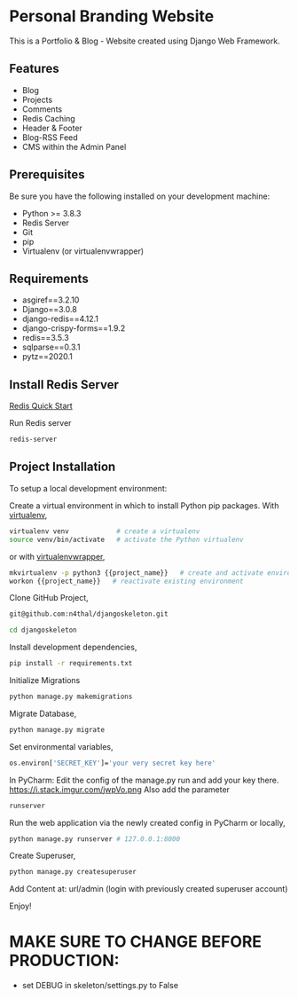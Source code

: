 # Personal Branding Website

This is a Portfolio & Blog - Website created using Django Web Framework.

## Features

* Blog
* Projects
* Comments
* Redis Caching
* Header & Footer
* Blog-RSS Feed
* CMS within the Admin Panel

## Prerequisites

Be sure you have the following installed on your development machine:

+ Python >= 3.8.3
+ Redis Server
+ Git 
+ pip
+ Virtualenv (or virtualenvwrapper)

## Requirements

+ asgiref==3.2.10
+ Django==3.0.8
+ django-redis==4.12.1
+ django-crispy-forms==1.9.2
+ redis==3.5.3
+ sqlparse==0.3.1
+ pytz==2020.1

## Install Redis Server

[Redis Quick Start](https://redis.io/topics/quickstart)

Run Redis server
```bash
redis-server
```

## Project Installation

To setup a local development environment:

Create a virtual environment in which to install Python pip packages. With [virtualenv](https://pypi.python.org/pypi/virtualenv),
```bash
virtualenv venv            # create a virtualenv
source venv/bin/activate   # activate the Python virtualenv 
```

or with [virtualenvwrapper](http://virtualenvwrapper.readthedocs.org/en/latest/),
```bash
mkvirtualenv -p python3 {{project_name}}   # create and activate environment
workon {{project_name}}   # reactivate existing environment
```

Clone GitHub Project,
```bash
git@github.com:n4thal/djangoskeleton.git

cd djangoskeleton
```

Install development dependencies,
```bash
pip install -r requirements.txt
```

Initialize Migrations
```bash
python manage.py makemigrations
```

Migrate Database,
```bash
python manage.py migrate
```

Set environmental variables,
```bash
os.environ['SECRET_KEY']='your very secret key here'
```
In PyCharm:
Edit the config of the manage.py run and add your key there.
https://i.stack.imgur.com/jwpVo.png
Also add the parameter
```bash
runserver
```

Run the web application via the newly created config in PyCharm or locally,
```bash
python manage.py runserver # 127.0.0.1:8000
```

Create Superuser,
```bash
python manage.py createsuperuser
```

Add Content at: url/admin (login with previously created superuser account)

Enjoy!

# MAKE SURE TO CHANGE BEFORE PRODUCTION:

 * set DEBUG in skeleton/settings.py to False